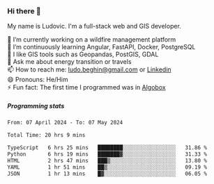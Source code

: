 ### Hi there 👋

My name is Ludovic. I'm a full-stack web and GIS developer.

 🔭 I’m currently working on a wildfire management platform<br/>
 🌱 I’m continuously learning Angular, FastAPI, Docker, PostgreSQL<br/>
 👯 I like GIS tools such as Geopandas, PostGIS, GDAL<br/>
 💬 Ask me about energy transition or travels<br/>
 📫 How to reach me: ludo.beghin@gmail.com or [Linkedin](https://www.linkedin.com/in/ludovic-beghin/)<br/>
 😄 Pronouns: He/Him<br/>
 ⚡ Fun fact: The first time I programmed was in [Algobox](https://fr.wikipedia.org/wiki/Algobox)<br/>

##### Programming stats
<!--START_SECTION:waka-->

```txt
From: 07 April 2024 - To: 07 May 2024

Total Time: 20 hrs 9 mins

TypeScript   6 hrs 25 mins   ████████░░░░░░░░░░░░░░░░░   31.86 %
Python       6 hrs 19 mins   ███████▓░░░░░░░░░░░░░░░░░   31.33 %
HTML         2 hrs 47 mins   ███▒░░░░░░░░░░░░░░░░░░░░░   13.80 %
YAML         1 hr 51 mins    ██▒░░░░░░░░░░░░░░░░░░░░░░   09.19 %
JSON         1 hr 13 mins    █▓░░░░░░░░░░░░░░░░░░░░░░░   06.05 %
```

<!--END_SECTION:waka-->
